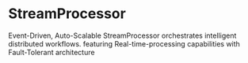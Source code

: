 # StreamProcessor
Event-Driven, Auto-Scalable StreamProcessor orchestrates intelligent distributed workflows. featuring Real-time-processing capabilities with Fault-Tolerant architecture
